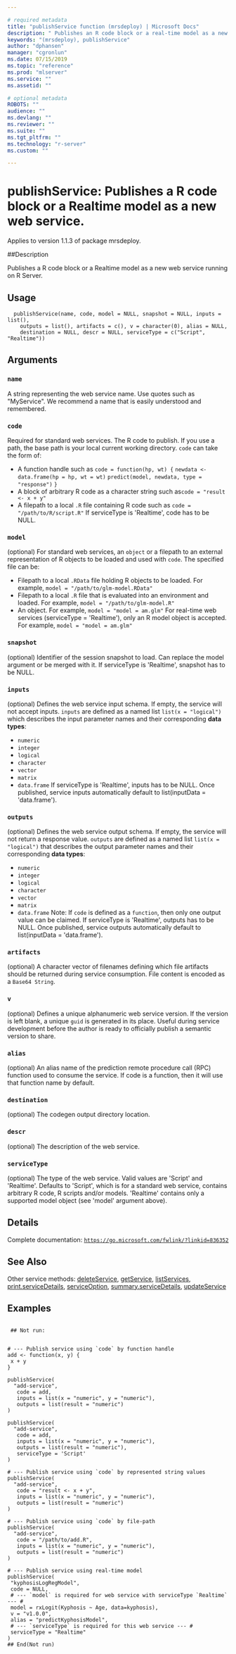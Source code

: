 ```yaml
--- 

# required metadata 
title: "publishService function (mrsdeploy) | Microsoft Docs" 
description: " Publishes an R code block or a real-time model as a new web service running on R Server." 
keywords: "(mrsdeploy), publishService" 
author: "dphansen" 
manager: "cgronlun" 
ms.date: 07/15/2019
ms.topic: "reference" 
ms.prod: "mlserver"  
ms.service: "" 
ms.assetid: "" 

# optional metadata 
ROBOTS: "" 
audience: "" 
ms.devlang: "" 
ms.reviewer: "" 
ms.suite: "" 
ms.tgt_pltfrm: "" 
ms.technology: "r-server" 
ms.custom: "" 

--- 
```

 
 
 # publishService: Publishes a R code block or a Realtime model as a new web service.

 Applies to version 1.1.3 of package mrsdeploy.
 
 ##Description
 
Publishes a R code block or a Realtime model as a new web service running on
R Server.


 ## Usage

```   
  publishService(name, code, model = NULL, snapshot = NULL, inputs = list(),
    outputs = list(), artifacts = c(), v = character(0), alias = NULL,
    destination = NULL, descr = NULL, serviceType = c("Script", "Realtime"))

```

 ## Arguments



 ### `name`
 A string representing the web service name. Use quotes such as  "MyService". We recommend a name that is easily understood and remembered. 



 ### `code`
 Required for standard web services. The R code to publish.  If you use a path, the base path is your local current working directory. `code` can take the form of:  
*   A function handle such as  `code = function(hp, wt) {` `newdata <- data.frame(hp = hp, wt = wt)` `predict(model, newdata, type = "response")` `}` 
*   A block of arbitrary R code as a character string such as`code = "result <- x + y"` 
*   A filepath to a local `.R` file containing R code such as `code = "/path/to/R/script.R"` 
 If serviceType is 'Realtime', code has to be NULL. 



 ### `model`
 (optional) For standard web services, an `object` or a filepath to an external representation of R objects to be loaded and used  with `code`. The specified file can be: 
*   Filepath to a local `.RData` file holding R objects to be loaded. For example,  `model = "/path/to/glm-model.RData"` 
*   Filepath to a local `.R` file that is evaluated into an environment and loaded. For example,  `model = "/path/to/glm-model.R"` 
*   An object. For example,  `model = "model = am.glm"` 
 For real-time web services (serviceType = 'Realtime'), only an R model  object is accepted. For example, `model = "model = am.glm"` 



 ### `snapshot`
 (optional) Identifier of the session snapshot to load. Can replace the model argument or be merged with it. If serviceType is 'Realtime', snapshot has to be NULL. 



 ### `inputs`
 (optional) Defines the web service input schema. If empty, the service will not accept inputs. `inputs` are defined as a named list  `list(x = "logical")` which describes the input parameter  names and their corresponding **data types**:  
*   `numeric` 
*   `integer` 
*   `logical` 
*   `character` 
*   `vector` 
*   `matrix` 
*   `data.frame` 
 If serviceType is 'Realtime', inputs has to be NULL. Once published,  service inputs automatically default to  list(inputData = 'data.frame'). 



 ### `outputs`
 (optional) Defines the web service output schema. If empty, the service will not return a response value. `outputs` are defined as a  named list `list(x = "logical")` that describes the output parameter  names and their corresponding **data types**:  
*   `numeric` 
*   `integer` 
*   `logical` 
*   `character` 
*   `vector` 
*   `matrix` 
*   `data.frame` 
 Note: If `code` is defined as a `function`, then only one output value can be claimed. If serviceType is 'Realtime', outputs has to be NULL. Once published,  service outputs automatically default to  list(inputData = 'data.frame'). 



 ### `artifacts`
 (optional) A character vector of filenames defining which file artifacts should be returned during service consumption. File content is encoded as a `Base64 String`. 



 ### `v`
 (optional) Defines a unique alphanumeric web service version.  If the version is left blank, a unique `guid` is generated in its place. Useful during service development before the author is ready to officially publish a semantic version to share. 



 ### `alias`
 (optional) An alias name of the prediction remote procedure call (RPC) function used to consume the service. If code is a function,  then it will use that function name by default. 



 ### `destination`
 (optional) The codegen output directory location. 



 ### `descr`
 (optional) The description of the web service. 



 ### `serviceType`
 (optional) The type of the web service. Valid values are  'Script' and 'Realtime'. Defaults to 'Script', which is for a standard web  service, contains arbitrary R code, R scripts and/or models. 'Realtime' contains only a supported model object (see 'model' argument above). 



 ## Details

Complete documentation: [`https://go.microsoft.com/fwlink/?linkid=836352`](https://go.microsoft.com/fwlink/?linkid=836352)



 ## See Also

Other service methods: [deleteService](deleteService.md),
[getService](getService.md), [listServices](listServices.md),
[print.serviceDetails](print.serviceDetails.md),
[serviceOption](serviceOption.md),
[summary.serviceDetails](summary.serviceDetails.md),
[updateService](updateService.md)

 ## Examples

 ```

  ## Not run:


# --- Publish service using `code` by function handle
add <- function(x, y) {
  x + y
}

publishService(
   "add-service",
    code = add,
    inputs = list(x = "numeric", y = "numeric"),
    outputs = list(result = "numeric")
)

publishService(
   "add-service",
    code = add,
    inputs = list(x = "numeric", y = "numeric"),
    outputs = list(result = "numeric"),
    serviceType = 'Script'
)

# --- Publish service using `code` by represented string values
publishService(
   "add-service",
    code = "result <- x + y",
    inputs = list(x = "numeric", y = "numeric"),
    outputs = list(result = "numeric")
)

# --- Publish service using `code` by file-path
publishService(
   "add-service",
    code = "/path/to/add.R", 
    inputs = list(x = "numeric", y = "numeric"),
    outputs = list(result = "numeric")
)

# --- Publish service using real-time model
publishService(
  "kyphosisLogRegModel",
  code = NULL,
  # --- `model` is required for web service with serviceType `Realtime` --- #
  model = rxLogit(Kyphosis ~ Age, data=kyphosis),
  v = "v1.0.0",
  alias = "predictKyphosisModel",
  # --- `serviceType` is required for this web service --- #
  serviceType = "Realtime"
)
 ## End(Not run) 
```

